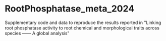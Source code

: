 # RootPhosphatase_meta_2024
Supplementary code and data to reproduce the results reported in "Linking root phosphatase activity to root chemical and morphological traits across species —— A global analysis"
